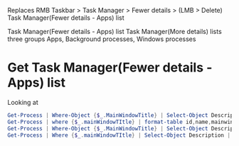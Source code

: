 Replaces RMB Taskbar > Task Manager > Fewer details > (LMB > Delete)
Task Manager(Fewer details - Apps) list

Task Manager(Fewer details - Apps) list
Task Manager(More details) lists three groups Apps, Background processes, Windows processes

# Get Task Manager(Fewer details - Apps) list

Looking at 
```powershell
Get-Process | Where-Object {$_.MainWindowTitle} | Select-Object Description
Get-Process | where {$_.mainWindowTItle} | format-table id,name,mainwindowtitle –AutoSize
Get-Process | Where-Object {$_.MainWindowTitle} | Select-Object Description | Stop-Process
Get-Process | Where {$_.mainWindowTItle} | Select-Object Description | Stop-Process
```

